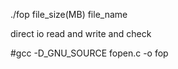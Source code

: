 ./fop file_size(MB) file_name

direct io read and write and check

#gcc -D_GNU_SOURCE fopen.c -o fop
